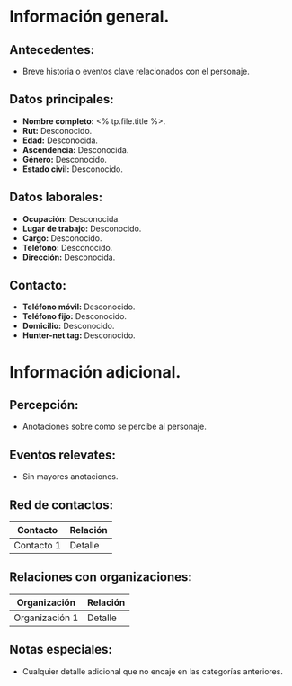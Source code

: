 # Información general.

## Antecedentes:

- Breve historia o eventos clave relacionados con el personaje.
## Datos principales:

- **Nombre completo:** <% tp.file.title %>.
- **Rut:** Desconocido.
- **Edad:** Desconocida.
- **Ascendencia:** Desconocida.
- **Género:** Desconocido.
- **Estado civil:** Desconocido.

## Datos laborales:

- **Ocupación:** Desconocida.
- **Lugar de trabajo:** Desconocido.
- **Cargo:** Desconocido.
- **Teléfono:** Desconocido.
- **Dirección:** Desconocida.

## Contacto:

- **Teléfono móvil:** Desconocido.
- **Teléfono fijo:** Desconocido.
- **Domicilio:** Desconocido.
- **Hunter-net tag:** Desconocido.

# Información adicional.

## Percepción:

- Anotaciones sobre como se percibe al personaje.
## Eventos relevates:

- Sin mayores anotaciones.
## Red de contactos:

| Contacto   | Relación  |
|------------|-----------|
| Contacto 1 | Detalle   |

## Relaciones con organizaciones:

| Organización   | Relación  |
|----------------|-----------|
| Organización 1 | Detalle   |

## Notas especiales:

- Cualquier detalle adicional que no encaje en las categorías anteriores.